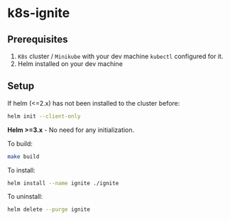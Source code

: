 # k8s-ignite

## Prerequisites

1. `K8s` cluster / `Minikube` with your dev machine `kubectl` configured for it.
1. Helm installed on your dev machine

## Setup

If helm (<=2.x) has not been installed to the cluster before:

```bash
helm init --client-only
```

**Helm >=3.x** - No need for any initialization.

To build:

```bash
make build
```

To install:

```bash
helm install --name ignite ./ignite
```

To uninstall:

```bash
helm delete --purge ignite
```
